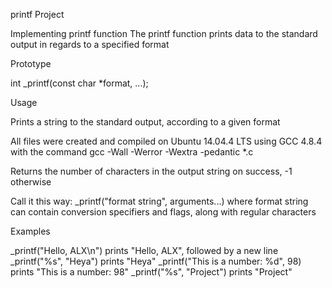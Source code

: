 printf Project

Implementing printf function The printf function prints data to the standard output in regards to a specified format

Prototype

int _printf(const char *format, ...);

Usage

Prints a string to the standard output, according to a given format

All files were created and compiled on Ubuntu 14.04.4 LTS using GCC 4.8.4 with the command gcc -Wall -Werror -Wextra -pedantic *.c

Returns the number of characters in the output string on success, -1 otherwise

Call it this way: _printf("format string", arguments...) where format string can contain conversion specifiers and flags, along with regular characters

Examples

_printf("Hello, ALX\n") prints "Hello, ALX", followed by a new line
_printf("%s", "Heya") prints "Heya"
_printf("This is a number: %d", 98) prints "This is a number: 98"
_printf("%s", "Project") prints "Project"
